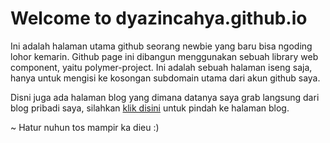 # Welcome to dyazincahya.github.io

Ini adalah halaman utama github seorang newbie yang baru bisa ngoding lohor kemarin. Github page ini dibangun menggunakan sebuah library web component, yaitu polymer-project. Ini adalah sebuah halaman iseng saja, hanya untuk mengisi ke kosongan subdomain utama dari akun github saya.

Disni juga ada halaman blog yang dimana datanya saya grab langsung dari blog pribadi saya, silahkan [klik disini](https://dyazincahya.github.io/) untuk pindah ke halaman blog.

~ Hatur nuhun tos mampir ka dieu :)
